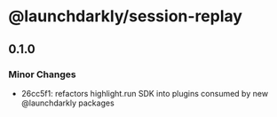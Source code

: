 # @launchdarkly/session-replay

## 0.1.0

### Minor Changes

- 26cc5f1: refactors highlight.run SDK into plugins consumed by new @launchdarkly packages
